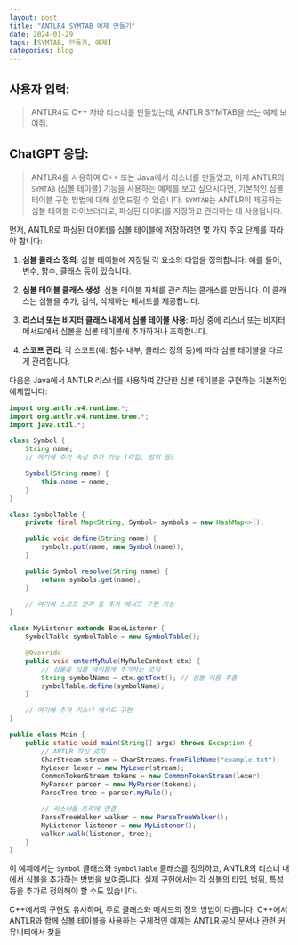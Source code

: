 ```yaml
---
layout: post
title: "ANTLR4 SYMTAB 예제 만들기"
date: 2024-01-29
tags: [SYMTAB, 만들기, 예제]
categories: blog
---
```


## 사용자 입력:
> ANTLR4로 C++ 자바 리스너를 만들었는데, ANTLR SYMTAB을 쓰는 예제 보여줘.

## ChatGPT 응답:
> ANTLR4를 사용하여 C++ 또는 Java에서 리스너를 만들었고, 이제 ANTLR의 `SYMTAB` (심볼 테이블) 기능을 사용하는 예제를 보고 싶으시다면, 기본적인 심볼 테이블 구현 방법에 대해 설명드릴 수 있습니다. `SYMTAB`는 ANTLR이 제공하는 심볼 테이블 라이브러리로, 파싱된 데이터를 저장하고 관리하는 데 사용됩니다.

먼저, ANTLR로 파싱된 데이터를 심볼 테이블에 저장하려면 몇 가지 주요 단계를 따라야 합니다:

1. **심볼 클래스 정의**: 심볼 테이블에 저장될 각 요소의 타입을 정의합니다. 예를 들어, 변수, 함수, 클래스 등이 있습니다.

2. **심볼 테이블 클래스 생성**: 심볼 테이블 자체를 관리하는 클래스를 만듭니다. 이 클래스는 심볼을 추가, 검색, 삭제하는 메서드를 제공합니다.

3. **리스너 또는 비지터 클래스 내에서 심볼 테이블 사용**: 파싱 중에 리스너 또는 비지터 메서드에서 심볼을 심볼 테이블에 추가하거나 조회합니다.

4. **스코프 관리**: 각 스코프(예: 함수 내부, 클래스 정의 등)에 따라 심볼 테이블을 다르게 관리합니다.

다음은 Java에서 ANTLR 리스너를 사용하여 간단한 심볼 테이블을 구현하는 기본적인 예제입니다:

```java
import org.antlr.v4.runtime.*;
import org.antlr.v4.runtime.tree.*;
import java.util.*;

class Symbol {
    String name;
    // 여기에 추가 속성 추가 가능 (타입, 범위 등)

    Symbol(String name) {
        this.name = name;
    }
}

class SymbolTable {
    private final Map<String, Symbol> symbols = new HashMap<>();

    public void define(String name) {
        symbols.put(name, new Symbol(name));
    }

    public Symbol resolve(String name) {
        return symbols.get(name);
    }

    // 여기에 스코프 관리 등 추가 메서드 구현 가능
}

class MyListener extends BaseListener {
    SymbolTable symbolTable = new SymbolTable();

    @Override
    public void enterMyRule(MyRuleContext ctx) {
        // 심볼을 심볼 테이블에 추가하는 로직
        String symbolName = ctx.getText(); // 심볼 이름 추출
        symbolTable.define(symbolName);
    }

    // 여기에 추가 리스너 메서드 구현
}

public class Main {
    public static void main(String[] args) throws Exception {
        // ANTLR 파싱 로직
        CharStream stream = CharStreams.fromFileName("example.txt");
        MyLexer lexer = new MyLexer(stream);
        CommonTokenStream tokens = new CommonTokenStream(lexer);
        MyParser parser = new MyParser(tokens);
        ParseTree tree = parser.myRule();

        // 리스너를 트리에 연결
        ParseTreeWalker walker = new ParseTreeWalker();
        MyListener listener = new MyListener();
        walker.walk(listener, tree);
    }
}
```

이 예제에서는 `Symbol` 클래스와 `SymbolTable` 클래스를 정의하고, ANTLR의 리스너 내에서 심볼을 추가하는 방법을 보여줍니다. 실제 구현에서는 각 심볼의 타입, 범위, 특성 등을 추가로 정의해야 할 수도 있습니다.

C++에서의 구현도 유사하며, 주로 클래스와 메서드의 정의 방법이 다릅니다. C++에서 ANTLR과 함께 심볼 테이블을 사용하는 구체적인 예제는 ANTLR 공식 문서나 관련 커뮤니티에서 찾을

